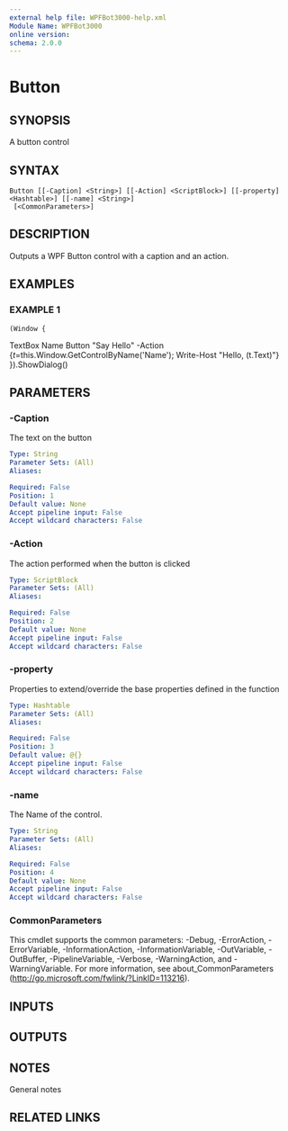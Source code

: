 ```yaml
---
external help file: WPFBot3000-help.xml
Module Name: WPFBot3000
online version:
schema: 2.0.0
---
```


# Button

## SYNOPSIS
A button control

## SYNTAX

```
Button [[-Caption] <String>] [[-Action] <ScriptBlock>] [[-property] <Hashtable>] [[-name] <String>]
 [<CommonParameters>]
```

## DESCRIPTION
Outputs a WPF Button control with a caption and an action.

## EXAMPLES

### EXAMPLE 1
```
(Window {
```

TextBox Name
    Button "Say Hello" -Action {$t=$this.Window.GetControlByName('Name');
                                                  Write-Host "Hello, $($t.Text)"}
}).ShowDialog()

## PARAMETERS

### -Caption
The text on the button

```yaml
Type: String
Parameter Sets: (All)
Aliases:

Required: False
Position: 1
Default value: None
Accept pipeline input: False
Accept wildcard characters: False
```

### -Action
The action performed when the button is clicked

```yaml
Type: ScriptBlock
Parameter Sets: (All)
Aliases:

Required: False
Position: 2
Default value: None
Accept pipeline input: False
Accept wildcard characters: False
```

### -property
Properties to extend/override the base properties defined in the function

```yaml
Type: Hashtable
Parameter Sets: (All)
Aliases:

Required: False
Position: 3
Default value: @{}
Accept pipeline input: False
Accept wildcard characters: False
```

### -name
The Name of the control.

```yaml
Type: String
Parameter Sets: (All)
Aliases:

Required: False
Position: 4
Default value: None
Accept pipeline input: False
Accept wildcard characters: False
```

### CommonParameters
This cmdlet supports the common parameters: -Debug, -ErrorAction, -ErrorVariable, -InformationAction, -InformationVariable, -OutVariable, -OutBuffer, -PipelineVariable, -Verbose, -WarningAction, and -WarningVariable.
For more information, see about_CommonParameters (http://go.microsoft.com/fwlink/?LinkID=113216).

## INPUTS

## OUTPUTS

## NOTES
General notes

## RELATED LINKS
